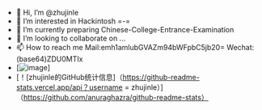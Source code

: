 - 👋 Hi, I’m @zhujinle
- 👀 I’m interested in Hackintosh =-=
- 🌱 I’m currently preparing Chinese-College-Entrance-Examination
- 💞️ I’m looking to collaborate on ...
- 📫 How to reach me Mail:emh1amlubGVAZm94bWFpbC5jb20= Wechat:(base64)ZDU0MTIx
- [![image](https://camo.githubusercontent.com/ef7b729919849c65d3d6a6bfb0385df151bcbbc7d495bb23c72a8d63db3fa22b/68747470733a2f2f7374616c6c6d616e2e6f72672f6e6f2d66616365626f6f6b2e706e67)]
- [！[zhujinle的GitHub统计信息]（https://github-readme-stats.vercel.app/api？username = zhujinle）]（https://github.com/anuraghazra/github-readme-stats）
<!---
zhujinle/zhujinle is a ✨ special ✨ repository because its `README.md` (this file) appears on your GitHub profile.
You can click the Preview link to take a look at your changes.
--->
